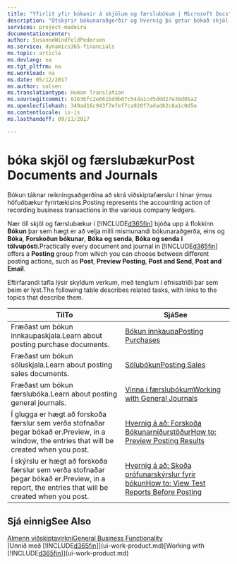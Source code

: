 ```yaml
---
title: "Yfirlit yfir bókanir á skjölum og færslubókum | Microsoft Docs"
description: "Útskýrir bókunaraðgerðir og hvernig þú getur bókað skjöl og færslubækur."
services: project-madeira
documentationcenter: 
author: SusanneWindfeldPedersen
ms.service: dynamics365-financials
ms.topic: article
ms.devlang: na
ms.tgt_pltfrm: na
ms.workload: na
ms.date: 05/12/2017
ms.author: solsen
ms.translationtype: Human Translation
ms.sourcegitcommit: 81636fc2e661bd9b07c54da1cd5d0d27e30d01a2
ms.openlocfilehash: 349ad16c943f7efef7ca920f7adad82c8a1c0d5e
ms.contentlocale: is-is
ms.lasthandoff: 09/11/2017

---
```

# <a name="post-documents-and-journals"></a><span data-ttu-id="9e0e9-103">bóka skjöl og færslubækur</span><span class="sxs-lookup"><span data-stu-id="9e0e9-103">Post Documents and Journals</span></span>
<span data-ttu-id="9e0e9-104">Bókun táknar reikningsaðgerðina að skrá viðskiptafærslur í hinar ýmsu höfuðbækur fyrirtækisins.</span><span class="sxs-lookup"><span data-stu-id="9e0e9-104">Posting represents the accounting action of recording business transactions in the various company ledgers.</span></span>

<span data-ttu-id="9e0e9-105">Nær öll skjöl og færslubækur í [!INCLUDE[d365fin](includes/d365fin_md.md)] bjóða upp á flokkinn **Bókun** þar sem hægt er að velja milli mismunandi bókunaraðgerða, eins og **Bóka**, **Forskoðun bókunar**, **Bóka og senda**, **Bóka og senda í tölvupósti**.</span><span class="sxs-lookup"><span data-stu-id="9e0e9-105">Practically every document and journal in [!INCLUDE[d365fin](includes/d365fin_md.md)] offers a **Posting** group from which you can choose between different posting actions, such as **Post**, **Preview Posting**, **Post and Send**, **Post and Email**.</span></span>

<span data-ttu-id="9e0e9-106">Eftirfarandi tafla lýsir skyldum verkum, með tenglum í efnisatriði þar sem þeim er lýst.</span><span class="sxs-lookup"><span data-stu-id="9e0e9-106">The following table describes related tasks, with links to the topics that describe them.</span></span>

| <span data-ttu-id="9e0e9-107">Til</span><span class="sxs-lookup"><span data-stu-id="9e0e9-107">To</span></span> | <span data-ttu-id="9e0e9-108">Sjá</span><span class="sxs-lookup"><span data-stu-id="9e0e9-108">See</span></span> |
| --- | --- |
| <span data-ttu-id="9e0e9-109">Fræðast um bókun innkaupaskjala.</span><span class="sxs-lookup"><span data-stu-id="9e0e9-109">Learn about posting purchase documents.</span></span> |[<span data-ttu-id="9e0e9-110">Bókun innkaupa</span><span class="sxs-lookup"><span data-stu-id="9e0e9-110">Posting Purchases</span></span>](ui-post-purchases.md) |
| <span data-ttu-id="9e0e9-111">Fræðast um bókun söluskjala.</span><span class="sxs-lookup"><span data-stu-id="9e0e9-111">Learn about posting sales documents.</span></span> |[<span data-ttu-id="9e0e9-112">Sölubókun</span><span class="sxs-lookup"><span data-stu-id="9e0e9-112">Posting Sales</span></span>](ui-post-sales.md) |
| <span data-ttu-id="9e0e9-113">Fræðast um bókun færslubóka.</span><span class="sxs-lookup"><span data-stu-id="9e0e9-113">Learn about posting general journals.</span></span> |[<span data-ttu-id="9e0e9-114">Vinna í færslubókum</span><span class="sxs-lookup"><span data-stu-id="9e0e9-114">Working with General Journals</span></span>](ui-work-general-journals.md) |
| <span data-ttu-id="9e0e9-115">Í glugga er hægt að forskoða færslur sem verða stofnaðar þegar bókað er.</span><span class="sxs-lookup"><span data-stu-id="9e0e9-115">Preview, in a window, the entries that will be created when you post.</span></span> |[<span data-ttu-id="9e0e9-116">Hvernig á að: Forskoða Bókunarniðurstöður</span><span class="sxs-lookup"><span data-stu-id="9e0e9-116">How to: Preview Posting Results</span></span>](ui-how-preview-post-results.md) |
| <span data-ttu-id="9e0e9-117">Í skýrslu er hægt að forskoða færslur sem verða stofnaðar þegar bókað er.</span><span class="sxs-lookup"><span data-stu-id="9e0e9-117">Preview, in a report, the entries that will be created when you post.</span></span> |[<span data-ttu-id="9e0e9-118">Hvernig á að: Skoða prófunarskýrslur fyrir bókun</span><span class="sxs-lookup"><span data-stu-id="9e0e9-118">How to: View Test Reports Before Posting</span></span>](ui-how-view-test-reports-posting.md) |

## <a name="see-also"></a><span data-ttu-id="9e0e9-119">Sjá einnig</span><span class="sxs-lookup"><span data-stu-id="9e0e9-119">See Also</span></span>
[<span data-ttu-id="9e0e9-120">Almenn viðskiptavirkni</span><span class="sxs-lookup"><span data-stu-id="9e0e9-120">General Business Functionality</span></span>](ui-across-business-areas.md)  
<span data-ttu-id="9e0e9-121">[Unnið með [!INCLUDE[d365fin](includes/d365fin_md.md)]](ui-work-product.md)</span><span class="sxs-lookup"><span data-stu-id="9e0e9-121">[Working with [!INCLUDE[d365fin](includes/d365fin_md.md)]](ui-work-product.md)</span></span>


